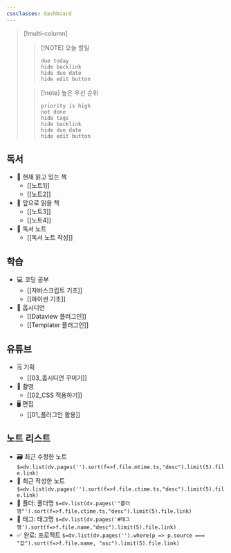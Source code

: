 ```yaml
---
cssclasses: dashboard
---
```

> [!multi-column]
>> [!NOTE] 오늘 할일
>> ```tasks
>> due today
>> hide backlink
>> hide due date
>> hide edit button
>> ```
>
>> [!note] 높은 우선 순위
>> ```tasks
>> priority is high
>> not done
>> hide tags
>> hide backlink
>> hide due date
>> hide edit button
>> ```
>

## 독서
- 📗 현재 읽고 있는 책
	 - [[노트1]]
	 - [[노트2]]
- 📕 앞으로 읽을 책
	 - [[노트3]]
	 - [[노트4]]
- 📘 독서 노트
	 - [[독서 노트 작성]]

## 학습
- 💻 코딩 공부
	 - [[자바스크립트 기초]]
	 - [[파이썬 기초]]
- 💜 옵시디언
	 - [[Dataview 플러그인]]
	 - [[Templater 플러그인]]

## 유튜브
- 🗒 기획
	 - [[03_옵시디언 꾸미기]]
- 🎥 촬영
	 - [[02_CSS 적용하기]]
- 🖥 편집
	 - [[01_플러그인 활용]]

## 노트 리스트
- 🗃 최근 수정한 노트
  `$=dv.list(dv.pages('').sort(f=>f.file.mtime.ts,"desc").limit(5).file.link)`
- 📝 최근 작성한 노트
  `$=dv.list(dv.pages('').sort(f=>f.file.ctime.ts,"desc").limit(5).file.link)`
- 📁 폴더: 폴더명
  `$=dv.list(dv.pages('"폴더명"').sort(f=>f.file.ctime.ts,"desc").limit(5).file.link)`
- 🔖 태그: 태그명
  `$=dv.list(dv.pages('#태그명').sort(f=>f.file.name,"desc").limit(5).file.link)`
- ✅ 완료: 프로젝트
  `$=dv.list(dv.pages('').where(p => p.source === "값").sort(f=>f.file.name, "asc").limit(5).file.link)`